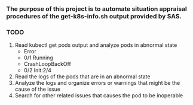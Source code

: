 ### The purpose of this project is to automate situation appraisal procedures of the get-k8s-info.sh output provided by SAS.

### TODO
1. Read kubectl get pods output and analyze pods in abnormal state
   - Error
   - 0/1     Running
   - CrashLoopBackOff
   - 0/2     Init:2/4
2. Read the logs of the pods that are in an abnormal state
3. Analyze the logs and organize errors or warnings that might be the cause of the issue
4. Search for other related issues that causes the pod to be inoperable
